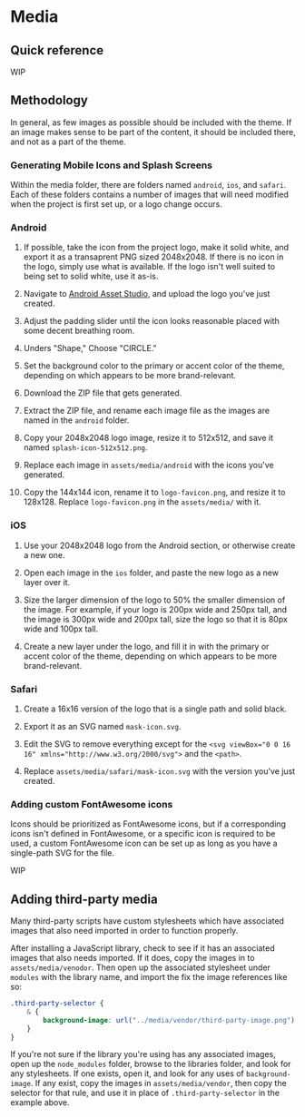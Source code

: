 # Media

## Quick reference

WIP

## Methodology

In general, as few images as possible should be included with the theme. If an image makes sense to be part of the content, it should be included there, and not as a part of the theme.

### Generating Mobile Icons and Splash Screens

Within the media folder, there are folders named `android`, `ios`, and `safari`. Each of these folders contains a number of images that will need modified when the project is first set up, or a logo change occurs.

### Android

1. If possible, take the icon from the project logo, make it solid white, and export it as a transaprent PNG sized 2048x2048. If there is no icon in the logo, simply use what is available. If the logo isn't well suited to being set to solid white, use it as-is.

2. Navigate to [Android Asset Studio](https://jgilfelt.github.io/AndroidAssetStudio/icons-launcher.html), and upload the logo you've just created.

3. Adjust the padding slider until the icon looks reasonable placed with some decent breathing room.

4. Unders "Shape," Choose "CIRCLE."

5. Set the background color to the primary or accent color of the theme, depending on which appears to be more brand-relevant.

6. Download the ZIP file that gets generated.

7. Extract the ZIP file, and rename each image file as the images are named in the `android` folder.

8. Copy your 2048x2048 logo image, resize it to 512x512, and save it named `splash-icon-512x512.png`.

9. Replace each image in `assets/media/android` with the icons you've generated.

10. Copy the 144x144 icon, rename it to `logo-favicon.png`, and resize it to 128x128. Replace `logo-favicon.png` in the `assets/media/` with it.

### iOS

1. Use your 2048x2048 logo from the Android section, or otherwise create a new one.

2. Open each image in the `ios` folder, and paste the new logo as a new layer over it.

3. Size the larger dimension of the logo to 50% the smaller dimension of the image. For example, if your logo is 200px wide and 250px tall, and the image is 300px wide and 200px tall, size the logo so that it is 80px wide and 100px tall.

4. Create a new layer under the logo, and fill it in with the primary or accent color of the theme, depending on which appears to be more brand-relevant.

### Safari

1. Create a 16x16 version of the logo that is a single path and solid black.

2. Export it as an SVG named `mask-icon.svg`.

3. Edit the SVG to remove everything except for the `<svg viewBox="0 0 16 16" xmlns="http://www.w3.org/2000/svg">` and the `<path>`.

4. Replace `assets/media/safari/mask-icon.svg` with the version you've just created.

### Adding custom FontAwesome icons

Icons should be prioritized as FontAwesome icons, but if a corresponding icons isn't defined in FontAwesome, or a specific icon is required to be used, a custom FontAwesome icon can be set up as long as you have a single-path SVG for the file.

WIP

## Adding third-party media

Many third-party scripts have custom stylesheets which have associated images that also need imported in order to function properly.

After installing a JavaScript library, check to see if it has an associated images that also needs imported. If it does, copy the images in to `assets/media/venodor`. Then open up the associated stylesheet under `modules` with the library name, and import the fix the image references like so:

```scss
.third-party-selector {
    & {
        background-image: url("../media/vendor/third-party-image.png");
    }
}
```

If you're not sure if the library you're using has any associated images, open up the `node_modules` folder, browse to the libraries folder, and look for any stylesheets. If one exists, open it, and look for any uses of `background-image`. If any exist, copy the images in `assets/media/vendor`, then copy the selector for that rule, and use it in place of `.third-party-selector` in the example above.
